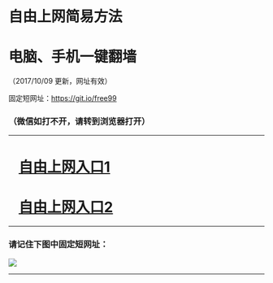 ﻿# 自由上网简易方法

# 电脑、手机一键翻墙

（2017/10/09 更新，网址有效）

固定短网址：https://git.io/free99

### （微信如打不开，请转到浏览器打开）


***





# &nbsp;&nbsp; <a href="http://ft2734325548.fwq-tz-1001.info/fwqtz01.html?t=1009001166 " target="_blank">自由上网入口1</a>
# &nbsp;&nbsp; <a href="http://ft1137518893.fwq-tz-1002.info/fwqtz02.html?t=100900115222 " target="_blank">自由上网入口2</a>
***

### 请记住下图中固定短网址：

<img src="https://s3-us-west-2.amazonaws.com/fwq-1001/yjfq-20170905okok.png" /> 


***

